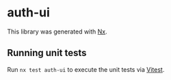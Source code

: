 # auth-ui

This library was generated with [Nx](https://nx.dev).

## Running unit tests

Run `nx test auth-ui` to execute the unit tests via [Vitest](https://vitest.dev/).
